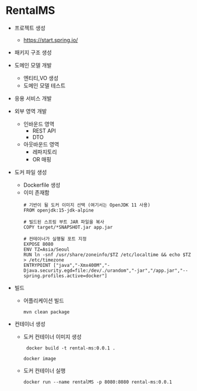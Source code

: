 # RentalMS
- 프로젝트 생성
  - https://start.spring.io/
- 패키지 구조 생성
- 도메인 모델 개발
  - 엔티티,VO 생성
  - 도메인 모델 테스트
- 응용 서비스 개발
- 외부 영역 개발
  - 인바운드 영역
    - REST API
    - DTO
  - 아웃바운드 영역
    - 레파지토리
    - OR 매핑
- 도커 파일 생성
  - Dockerfile 생성
  - 이미 존재함
    ```
    # 기반이 될 도커 이미지 선택 (여기서는 OpenJDK 11 사용)
    FROM openjdk:15-jdk-alpine
  
    # 빌드된 스프링 부트 JAR 파일을 복사
    COPY target/*SNAPSHOT.jar app.jar
  
    # 컨테이너가 실행될 포트 지정
    EXPOSE 8080
    ENV TZ=Asia/Seoul
    RUN ln -snf /usr/share/zoneinfo/$TZ /etc/localtime && echo $TZ > /etc/timezone
    ENTRYPOINT ["java","-Xmx400M","-Djava.security.egd=file:/dev/./urandom","-jar","/app.jar","--spring.profiles.active=docker"]
    ```

- 빌드
  - 어플리케이션 빌드
  
    ```
    mvn clean package 
    ```

- 컨테이너 생성
  - 도커 컨테이너 이미지 생성
  
    ```
     docker build -t rental-ms:0.0.1 . 
    ```

    ```
    docker image 
    ```

  - 도커 컨테이너 실행

    ``` 
    docker run --name rentalMS -p 8080:8080 rental-ms:0.0.1
    ```

